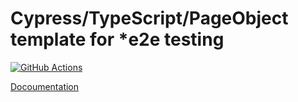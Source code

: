 # Cypress/TypeScript/PageObject template for *e2e testing

[![GitHub Actions](https://github.com/pinguet62/cypress-typescript-pageobject/workflows/CI/badge.svg?branch=master)](https://github.com/pinguet62/cypress-typescript-pageobject/actions?query=workflow%3ACI+branch%3Amaster)

[Docoumentation](./doc)
